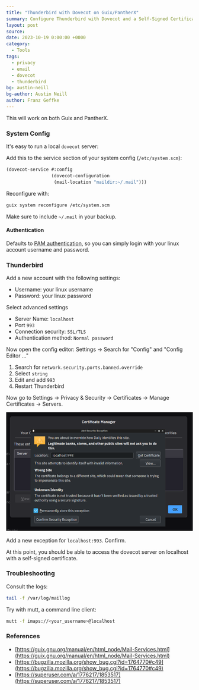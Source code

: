 ```yaml
---
title: "Thunderbird with Dovecot on Guix/PantherX"
summary: Configure Thunderbird with Dovecot and a Self-Signed Certificate on Guix
layout: post
source:
date: 2023-10-19 0:00:00 +0000
category:
  - Tools
tags:
  - privacy
  - email
  - dovecot
  - thunderbird
bg: austin-neill
bg-author: Austin Neill
author: Franz Geffke
---
```


This will work on both Guix and PantherX.

### System Config

It's easy to run a local `dovecot` server:

Add this to the service section of your system config (`/etc/system.scm`):

```scheme
(dovecot-service #:config
                 (dovecot-configuration
                  (mail-location "maildir:~/.mail")))
```

Reconfigure with:

```bash
guix system reconfigure /etc/system.scm
```

Make sure to include `~/.mail` in your backup.

#### Authentication

Defaults to [PAM authentication](https://doc.dovecot.org/configuration_manual/authentication/pam/), so you can simply login with your linux account username and password.

### Thunderbird

Add a new account with the following settings:

- Username: your linux username
- Password: your linux password

Select advanced settings

- Server Name: `localhost`
- Port `993`
- Connection security: `SSL/TLS`
- Authentication method: `Normal password`

Now open the config editor: Settings -> Search for "Config" and "Config Editor ..."

1. Search for `network.security.ports.banned.override`
2. Select `string`
3. Edit and add `993`
4. Restart Thunderbird

Now go to Settings -> Privacy & Security -> Certificates -> Manage Certificates -> Servers.

<img src="/assets/images/blog/thunderbird-with-dovecot-on-guix.png">

Add a new exception for `localhost:993`. Confirm.

At this point, you should be able to access the dovecot server on localhost with a self-signed certificate.

### Troubleshooting

Consult the logs:

```bash
tail -f /var/log/maillog
```

Try with mutt, a command line client:

```bash
mutt -f imaps://<your_username>@localhost
```

### References

- [https://guix.gnu.org/manual/en/html_node/Mail-Services.html](https://guix.gnu.org/manual/en/html_node/Mail-Services.html)
- [https://bugzilla.mozilla.org/show_bug.cgi?id=1764770#c49](https://bugzilla.mozilla.org/show_bug.cgi?id=1764770#c49)
- [https://superuser.com/a/1776217/1853517](https://superuser.com/a/1776217/1853517)
